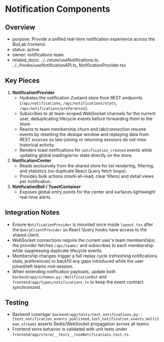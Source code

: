 # Notification Components

## Overview
- purpose: Provide a unified real-time notification experience across the BioLab frontend.
- status: active
- owner: notifications team
- related_docs: ../../store/useNotifications.ts, ../../hooks/useNotificationAPI.ts, NotificationProvider.tsx

## Key Pieces
1. **NotificationProvider**
   - Hydrates the notification Zustand store from REST endpoints (`/api/notifications`, `/api/notifications/stats`, `/api/notifications/preferences`).
   - Subscribes to all team-scoped WebSocket channels for the current user, deduplicating lifecycle events before forwarding them to the store.
   - Reacts to team membership churn and tab/connection resume events by resetting the dedupe window and replaying data from REST sources so late-joining or returning sessions do not miss historical activity.
   - Renders toast notifications for `notification_created` events while updating global loading/error state directly on the store.
2. **NotificationCenter**
   - Reads exclusively from the shared store for list rendering, filtering, and statistics (no duplicate React Query fetch loops).
   - Provides bulk actions (mark-all-read, clear filters) and detail views per notification.
3. **NotificationBell / ToastContainer**
   - Exposes global entry points for the center and surfaces lightweight real-time alerts.

## Integration Notes
- Ensure `NotificationProvider` is mounted once inside `layout.tsx` after the `QueryClientProvider` so React Query hooks have access to the shared client.
- WebSocket connections require the current user's team memberships; the provider fetches `/api/teams/` and subscribes to each membership while suppressing duplicate lifecycle events.
- Membership changes trigger a full replay cycle (refreshing notifications, stats, preferences) to backfill any gaps introduced while the user joined/left teams mid-session.
- When extending notification payloads, update both `backend/app/schemas.py::NotificationOut` and `frontend/app/types/notifications.ts` to keep the event contract synchronized.

## Testing
- Backend coverage: `backend/app/tests/test_notifications.py::{test_notification_events_published,test_notification_events_multiteam_stream}` asserts Redis/WebSocket propagation across all teams.
- Frontend store behavior is validated with unit tests under `frontend/app/store/__tests__/useNotifications.test.ts`.
